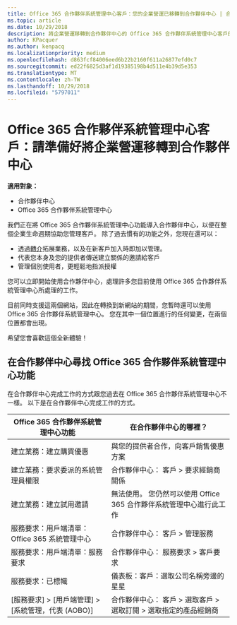 ```yaml
---
title: Office 365 合作夥伴系統管理中心客戶：您的企業營運已移轉到合作夥伴中心 | 合作夥伴中心
ms.topic: article
ms.date: 10/29/2018
description: 將企業營運移轉到合作夥伴中心的 Office 365 合作夥伴系統管理中心客戶的重要考量
author: KPacquer
ms.author: kenpacq
ms.localizationpriority: medium
ms.openlocfilehash: d863fcf84006eed6b22b2160f611a26877efd0c7
ms.sourcegitcommit: ed22f6825d3af1d19385198b4d511e4b39d5e353
ms.translationtype: MT
ms.contentlocale: zh-TW
ms.lasthandoff: 10/29/2018
ms.locfileid: "5797011"
---
```

# <a name="office-365-partner-admin-center-customers-get-ready-to-move-business-operations-to-partner-center"></a>Office 365 合作夥伴系統管理中心客戶：請準備好將企業營運移轉到合作夥伴中心

**適用對象：** 

- 合作夥伴中心
- Office 365 合作夥伴系統管理中心

我們正在將 Office 365 合作夥伴系統管理中心功能導入合作夥伴中心，以便在整個企業生命週期協助您管理客戶。 除了過去慣有的功能之外，您現在還可以： 

*  透過[轉介](referrals.md)拓展業務，以及在新客戶加入時即加以管理。
*  代表您本身及您的提供者傳送建立關係的邀請給客戶
*  管理個別使用者，更輕鬆地指派授權

您可以立即開始使用合作夥伴中心，處理許多您目前使用 Office 365 合作夥伴系統管理中心所處理的工作。 

目前同時支援這兩個網站，因此在轉換到新網站的期間，您暫時還可以使用 Office 365 合作夥伴系統管理中心。 您在其中一個位置進行的任何變更，在兩個位置都會出現。

希望您會喜歡這個全新體驗！

## <a name="find-office-365-partner-admin-center-features-in-partner-center"></a>在合作夥伴中心尋找 Office 365 合作夥伴系統管理中心功能

在合作夥伴中心完成工作的方式跟您過去在 Office 365 合作夥伴系統管理中心不一樣。 以下是在合作夥伴中心完成工作的方式。

| Office 365 合作夥伴系統管理中心功能                       | 在合作夥伴中心的哪裡？ | 
|   -----------------------------------------------  | -------------- |
| 建立業務：建立購買優惠 | 與您的提供者合作，向客戶銷售優惠方案 |
| 建立業務：要求委派的系統管理員權限 | 合作夥伴中心： 客戶 > 要求經銷商關係 |
| 建立業務：建立試用邀請 | 無法使用。 您仍然可以使用 Office 365 合作夥伴系統管理中心進行此工作 |
| 服務要求：用戶端清單：Office 365 系統管理中心 | 合作夥伴中心： 客戶 > 管理服務 |
| 服務要求：用戶端清單：服務要求 | 合作夥伴中心： 服務要求 > 客戶要求 |
| 服務要求：已標幟 | 儀表板：客戶：選取公司名稱旁邊的星星 |
| [服務要求] > [用戶端管理] > [系統管理，代表 (AOBO)] | 合作夥伴中心： 客戶 > 選取客戶 > 選取訂閱 > 選取指定的產品經銷商 |

